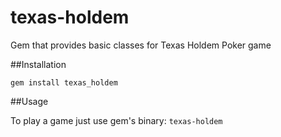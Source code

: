# texas-holdem

Gem that provides basic classes for Texas Holdem Poker game

##Installation

`gem install texas_holdem`

##Usage

To play a game just use gem's binary: `texas-holdem`